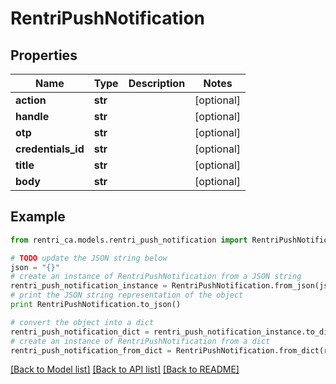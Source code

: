 # RentriPushNotification


## Properties
Name | Type | Description | Notes
------------ | ------------- | ------------- | -------------
**action** | **str** |  | [optional] 
**handle** | **str** |  | [optional] 
**otp** | **str** |  | [optional] 
**credentials_id** | **str** |  | [optional] 
**title** | **str** |  | [optional] 
**body** | **str** |  | [optional] 

## Example

```python
from rentri_ca.models.rentri_push_notification import RentriPushNotification

# TODO update the JSON string below
json = "{}"
# create an instance of RentriPushNotification from a JSON string
rentri_push_notification_instance = RentriPushNotification.from_json(json)
# print the JSON string representation of the object
print RentriPushNotification.to_json()

# convert the object into a dict
rentri_push_notification_dict = rentri_push_notification_instance.to_dict()
# create an instance of RentriPushNotification from a dict
rentri_push_notification_from_dict = RentriPushNotification.from_dict(rentri_push_notification_dict)
```
[[Back to Model list]](../README.md#documentation-for-models) [[Back to API list]](../README.md#documentation-for-api-endpoints) [[Back to README]](../README.md)



